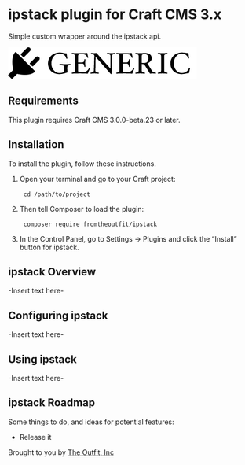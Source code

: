 # ipstack plugin for Craft CMS 3.x

Simple custom wrapper around the ipstack api.

![Screenshot](resources/img/plugin-logo.png)

## Requirements

This plugin requires Craft CMS 3.0.0-beta.23 or later.

## Installation

To install the plugin, follow these instructions.

1. Open your terminal and go to your Craft project:

        cd /path/to/project

2. Then tell Composer to load the plugin:

        composer require fromtheoutfit/ipstack

3. In the Control Panel, go to Settings → Plugins and click the “Install” button for ipstack.

## ipstack Overview

-Insert text here-

## Configuring ipstack

-Insert text here-

## Using ipstack

-Insert text here-

## ipstack Roadmap

Some things to do, and ideas for potential features:

* Release it

Brought to you by [The Outfit, Inc](https://www.theout.fit)
